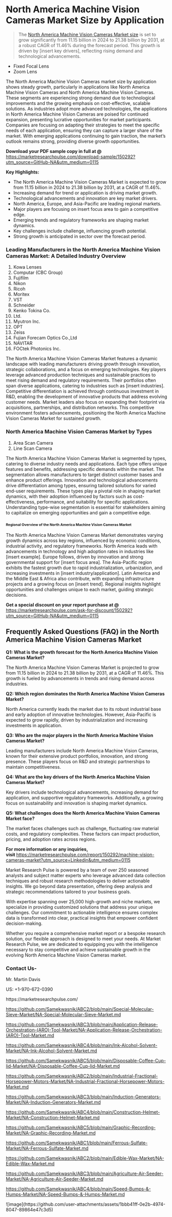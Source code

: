 <h1>North America Machine Vision Cameras Market&nbsp;Size by Application</h1><blockquote><p>The <a href="https://marketresearchpulse.com/download-sample/150292?utm_source=GitHub-NA&amp;utm_medium=0115">North America Machine Vision Cameras Market size</a> is set to grow significantly from 11.15 billion in 2024 to 21.38 billion by 2031, at a robust CAGR of 11.46% during the forecast period. This growth is driven by [insert key drivers], reflecting rising demand and technological advancements.</p></blockquote><ul><li>Fixed Focal Lens<li> Zoom Lens</li></ul><p>The North America Machine Vision Cameras market size by application shows steady growth, particularly in applications like North America Machine Vision Cameras and North America Machine Vision Cameras. These segments are experiencing strong demand due to technological improvements and the growing emphasis on cost-effective, scalable solutions. As industries adopt more advanced technologies, the applications in North America Machine Vision Cameras are poised for continued expansion, presenting lucrative opportunities for market participants. Companies are focusing on adapting their strategies to meet the specific needs of each application, ensuring they can capture a larger share of the market. With emerging applications continuing to gain traction, the market’s outlook remains strong, providing diverse growth opportunities.</p><p><strong>Download your PDF sample copy in full at @ </strong><a href="https://marketresearchpulse.com/download-sample/150292?utm_source=GitHub-NA&amp;utm_medium=0115">https://marketresearchpulse.com/download-sample/150292?utm_source=GitHub-NA&amp;utm_medium=0115</a></p><p><strong>Key Highlights: </strong></p><ul><li>The North America Machine Vision Cameras Market is expected to grow from 11.15 billion in 2024 to 21.38 billion by 2031, at a CAGR of 11.46%.</li><li>Increasing demand for trend or application is driving market growth.</li><li>Technological advancements and innovation are key market drivers.</li><li>North America, Europe, and Asia-Pacific are leading regional markets.</li><li>Major players are focusing on insert focus area to gain a competitive edge.</li><li>Emerging trends and regulatory frameworks are shaping market dynamics.</li><li>Key challenges include challenge, influencing growth potential.</li><li>Strong growth is anticipated in sector over the forecast period.</li></ul><h3>Leading Manufacturers in the North America Machine Vision Cameras Market: A Detailed Industry Overview</h3><ol><li>Kowa Lenses</li><li>Computar (CBC Group)</li><li>Fujifilm</li><li>Nikon</li><li>Ricoh</li><li>Moritex</li><li>VST</li><li>Schneider</li><li>Kenko Tokina Co.</li><li>Ltd.</li><li>Myutron Inc.</li><li>OPT</li><li>Zeiss</li><li>Fujian Forecam Optics Co.,Ltd</li><li>NAVITAR</li><li>FOCtek Photonics Inc.</li></ol><div class="flex max-w-full flex-col flex-grow"><div class="min-h-8 text-message flex w-full flex-col items-end gap-2 whitespace-normal break-words [.text-message+&amp;]:mt-5" dir="auto" data-message-author-role="assistant" data-message-id="fd8432e4-4910-450d-b182-61b7bfb0a01f" data-message-model-slug="gpt-4o"><div class="flex w-full flex-col gap-1 empty:hidden first:pt-[3px]"><div class="markdown prose w-full break-words dark:prose-invert light"><p>The North America Machine Vision Cameras Market features a dynamic landscape with leading manufacturers driving growth through innovation, strategic collaborations, and a focus on emerging technologies. Key players leverage advanced production techniques and sustainable practices to meet rising demand and regulatory requirements. Their portfolios often span diverse applications, catering to industries such as [insert industries]. Competitive differentiation is achieved through continuous investment in R&amp;D, enabling the development of innovative products that address evolving customer needs. Market leaders also focus on expanding their footprint via acquisitions, partnerships, and distribution networks. This competitive environment fosters advancements, positioning the North America Machine Vision Cameras Market for sustained growth.</p></div></div></div></div><h3>North America Machine Vision Cameras Market by Types</h3><ol><li>Area Scan Camera<li> Line Scan Camera</li></ol><div class="flex max-w-full flex-col flex-grow"><div class="min-h-8 text-message flex w-full flex-col items-end gap-2 whitespace-normal break-words [.text-message+&amp;]:mt-5" dir="auto" data-message-author-role="assistant" data-message-id="084470be-0bb7-4664-bddf-5156b4f41249" data-message-model-slug="gpt-4o-mini"><div class="flex w-full flex-col gap-1 empty:hidden first:pt-[3px]"><div class="markdown prose w-full break-words dark:prose-invert light"><p>The North America Machine Vision Cameras Market is segmented by types, catering to diverse industry needs and applications. Each type offers unique features and benefits, addressing specific demands within the market. The segmentation allows manufacturers to target distinct customer bases and enhance product offerings. Innovation and technological advancements drive differentiation among types, ensuring tailored solutions for varied end-user requirements. These types play a pivotal role in shaping market dynamics, with their adoption influenced by factors such as cost-effectiveness, performance, and suitability for specific applications. Understanding type-wise segmentation is essential for stakeholders aiming to capitalize on emerging opportunities and gain a competitive edge.</p></div></div></div></div><h3><span style="font-size: 11px;">Regional Overview of the North America Machine Vision Cameras Market</span></h3><div class="flex max-w-full flex-col flex-grow"><div class="min-h-8 text-message flex w-full flex-col items-end gap-2 whitespace-normal break-words [.text-message+&amp;]:mt-5" dir="auto" data-message-author-role="assistant" data-message-id="e9038762-ce64-4e30-91c9-9bd413514231" data-message-model-slug="gpt-4o-mini"><div class="flex w-full flex-col gap-1 empty:hidden first:pt-[3px]"><div class="markdown prose w-full break-words dark:prose-invert light"><p>The North America Machine Vision Cameras Market demonstrates varying growth dynamics across key regions, influenced by economic conditions, industrial activity, and regulatory frameworks. North America leads with advancements in technology and high adoption rates in industries like [insert example]. Europe follows, driven by innovation and strong governmental support for [insert focus area]. The Asia-Pacific region exhibits the fastest growth due to rapid industrialization, urbanization, and increasing investments in [insert industry/application]. Latin America and the Middle East &amp; Africa also contribute, with expanding infrastructure projects and a growing focus on [insert trend]. Regional insights highlight opportunities and challenges unique to each market, guiding strategic decisions.</p></div></div></div></div><p><strong>Get a special discount on your report purchase at @ </strong><a href="https://marketresearchpulse.com/ask-for-discount/150292?utm_source=GitHub-NA&amp;utm_medium=0115">https://marketresearchpulse.com/ask-for-discount/150292?utm_source=GitHub-NA&amp;utm_medium=0115</a></p><h2>Frequently Asked Questions (FAQ) in the North America Machine Vision Cameras Market</h2><p><strong>Q1: What is the growth forecast for the North America Machine Vision Cameras Market?</strong></p><p>The North America Machine Vision Cameras Market is projected to grow from 11.15 billion in 2024 to 21.38 billion by 2031, at a CAGR of 11.46%. This growth is fueled by advancements in trends and rising demand across industries.</p><p><strong>Q2: Which region dominates the North America Machine Vision Cameras Market?</strong></p><p>North America currently leads the market due to its robust industrial base and early adoption of innovative technologies. However, Asia-Pacific is expected to grow rapidly, driven by industrialization and increasing investments in application.</p><p><strong>Q3: Who are the major players in the North America Machine Vision Cameras Market?</strong></p><p>Leading manufacturers include North America Machine Vision Cameras, known for their extensive product portfolios, innovation, and strong presence. These players focus on R&amp;D and strategic partnerships to maintain competitiveness.</p><p><strong>Q4: What are the key drivers of the North America Machine Vision Cameras Market?</strong></p><p>Key drivers include technological advancements, increasing demand for application, and supportive regulatory frameworks. Additionally, a growing focus on sustainability and innovation is shaping market dynamics.</p><p><strong>Q5: What challenges does the North America Machine Vision Cameras Market face?</strong></p><p>The market faces challenges such as challenge, fluctuating raw material costs, and regulatory complexities. These factors can impact production, pricing, and adoption rates across regions.</p><p><strong>For more information or any inquiries, visit&nbsp;</strong><a href="https://marketresearchpulse.com/report/150292/machine-vision-cameras-market?utm_source=Linkedin&utm_medium=0115">https://marketresearchpulse.com/report/150292/machine-vision-cameras-market?utm_source=Linkedin&utm_medium=0115</a></p><p>Market Research Pulse is powered by a team of over 250 seasoned analysts and subject matter experts who leverage advanced data collection techniques and robust research methodologies to deliver actionable insights. We go beyond data presentation, offering deep analysis and strategic recommendations tailored to your business goals.</p><p>With expertise spanning over 25,000 high-growth and niche markets, we specialize in providing customized solutions that address your unique challenges. Our commitment to actionable intelligence ensures complex data is transformed into clear, practical insights that empower confident decision-making.</p><p>Whether you require a comprehensive market report or a bespoke research solution, our flexible approach is designed to meet your needs. At Market Research Pulse, we are dedicated to equipping you with the intelligence necessary to stay competitive and achieve sustainable growth in the evolving North America Machine Vision Cameras market.</p><h3><strong>Contact Us-</strong></h3><p>Mr. Martin Davis</p><p>US: +1-970-672-0390</p><p>https://marketresearchpulse.com/</p><p><a href="https://github.com/Samekwasnik/ABC2/blob/main/Special-Molecular-Sieve-Market/NA-Special-Molecular-Sieve-Market.md">https://github.com/Samekwasnik/ABC2/blob/main/Special-Molecular-Sieve-Market/NA-Special-Molecular-Sieve-Market.md</a></p><p><a href="https://github.com/Samekwasnik/ABC3/blob/main/Application-Release-Orchestration-(ARO)-Tool-Market/NA-Application-Release-Orchestration-(ARO)-Tool-Market.md">https://github.com/Samekwasnik/ABC3/blob/main/Application-Release-Orchestration-(ARO)-Tool-Market/NA-Application-Release-Orchestration-(ARO)-Tool-Market.md</a></p><p><a href="https://github.com/Samekwasnik/ABC4/blob/main/Ink-Alcohol-Solvent-Market/NA-Ink-Alcohol-Solvent-Market.md">https://github.com/Samekwasnik/ABC4/blob/main/Ink-Alcohol-Solvent-Market/NA-Ink-Alcohol-Solvent-Market.md</a></p><p><a href="https://github.com/Samekwasnik/ABC5/blob/main/Disposable-Coffee-Cup-lid-Market/NA-Disposable-Coffee-Cup-lid-Market.md">https://github.com/Samekwasnik/ABC5/blob/main/Disposable-Coffee-Cup-lid-Market/NA-Disposable-Coffee-Cup-lid-Market.md</a></p><p><a href="https://github.com/Samekwasnik/ABC2/blob/main/Industrial-Fractional-Horsepower-Motors-Market/NA-Industrial-Fractional-Horsepower-Motors-Market.md">https://github.com/Samekwasnik/ABC2/blob/main/Industrial-Fractional-Horsepower-Motors-Market/NA-Industrial-Fractional-Horsepower-Motors-Market.md</a></p><p><a href="https://github.com/Samekwasnik/ABC3/blob/main/Induction-Generators-Market/NA-Induction-Generators-Market.md">https://github.com/Samekwasnik/ABC3/blob/main/Induction-Generators-Market/NA-Induction-Generators-Market.md</a></p><p><a href="https://github.com/Samekwasnik/ABC4/blob/main/Construction-Helmet-Market/NA-Construction-Helmet-Market.md">https://github.com/Samekwasnik/ABC4/blob/main/Construction-Helmet-Market/NA-Construction-Helmet-Market.md</a></p><p><a href="https://github.com/Samekwasnik/ABC5/blob/main/Graphic-Recording-Market/NA-Graphic-Recording-Market.md">https://github.com/Samekwasnik/ABC5/blob/main/Graphic-Recording-Market/NA-Graphic-Recording-Market.md</a></p><p><a href="https://github.com/Samekwasnik/ABC1/blob/main/Ferrous-Sulfate-Market/NA-Ferrous-Sulfate-Market.md">https://github.com/Samekwasnik/ABC1/blob/main/Ferrous-Sulfate-Market/NA-Ferrous-Sulfate-Market.md</a></p><p><a href="https://github.com/Samekwasnik/ABC2/blob/main/Edible-Wax-Market/NA-Edible-Wax-Market.md">https://github.com/Samekwasnik/ABC2/blob/main/Edible-Wax-Market/NA-Edible-Wax-Market.md</a></p><p><a href="https://github.com/Samekwasnik/ABC3/blob/main/Agriculture-Air-Seeder-Market/NA-Agriculture-Air-Seeder-Market.md">https://github.com/Samekwasnik/ABC3/blob/main/Agriculture-Air-Seeder-Market/NA-Agriculture-Air-Seeder-Market.md</a></p><p><a href="https://github.com/Samekwasnik/ABC4/blob/main/Speed-Bumps-&-Humps-Market/NA-Speed-Bumps-&-Humps-Market.md">https://github.com/Samekwasnik/ABC4/blob/main/Speed-Bumps-&-Humps-Market/NA-Speed-Bumps-&-Humps-Market.md</a></p>
![image](https://github.com/user-attachments/assets/1bbb41ff-0e2b-4974-8047-89864e47c3d5)
